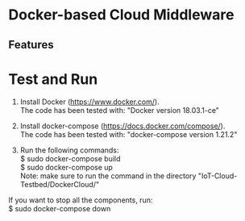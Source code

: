 # Docker-based Cloud Middleware

## Features



# Test and Run

1) Install Docker (https://www.docker.com/). <br />
   The code has been tested with: "Docker version 18.03.1-ce" 

2) Install docker-compose (https://docs.docker.com/compose/).<br />
   The code has been tested with: "docker-compose version 1.21.2"
   
3) Run the following commands: <br />
         $ sudo docker-compose build <br />
         $ sudo docker-compose up <br />
    Note: make sure to run the command in the directory "IoT-Cloud-Testbed/DockerCloud/" 
    
    
 If you want to stop all the components, run: <br />
         $ sudo docker-compose down
